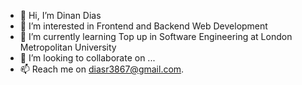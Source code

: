 - 👋 Hi, I’m Dinan Dias
- 👀 I’m interested in Frontend and Backend Web Development
- 🌱 I’m currently learning Top up in Software Engineering at London Metropolitan University
- 💞️ I’m looking to collaborate on ...
- 📫 Reach me on diasr3867@gmail.com.

<!---
DinanDias/DinanDias is a ✨ special ✨ repository because its `README.md` (this file) appears on your GitHub profile.
You can click the Preview link to take a look at your changes.
--->
